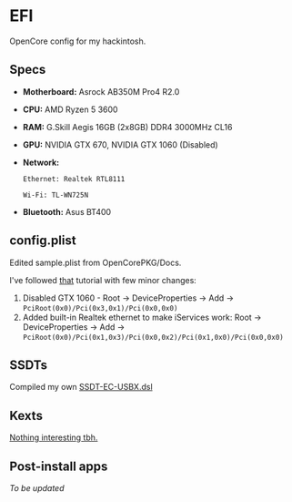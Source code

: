 # EFI
OpenCore config for my hackintosh.

## Specs
* **Motherboard:**  Asrock AB350M Pro4 R2.0

* **CPU:** AMD Ryzen 5 3600

* **RAM:** G.Skill Aegis 16GB (2x8GB) DDR4 3000MHz CL16

* **GPU:** NVIDIA GTX 670, NVIDIA GTX 1060 (Disabled)

* **Network:**

      Ethernet: Realtek RTL8111

      Wi-Fi: TL-WN725N

* **Bluetooth:** Asus BT400

## config.plist

Edited sample.plist from OpenCorePKG/Docs.

I've followed [that](https://khronokernel-2.gitbook.io/opencore-vanilla-desktop-guide/amd-config.plist/amd-config) tutorial with few minor changes:

1. Disabled GTX 1060 - Root -> DeviceProperties -> Add -> `PciRoot(0x0)/Pci(0x3,0x1)/Pci(0x0,0x0)`
2. Added built-in Realtek ethernet to make iServices work: Root -> DeviceProperties -> Add -> `PciRoot(0x0)/Pci(0x1,0x3)/Pci(0x0,0x2)/Pci(0x1,0x0)/Pci(0x0,0x0)`

## SSDTs

Compiled my own [SSDT-EC-USBX.dsl](https://github.com/yungtry/EFI/blob/master/EFI/OC/ACPI/SSDT-EC-USBX.dsl)

## Kexts

[Nothing interesting tbh.](https://github.com/yungtry/EFI/tree/master/EFI/OC/Kexts)

## Post-install apps

*To be updated*
